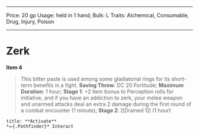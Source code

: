
---
Price: 20 gp
Usage: held in 1 hand;
Bulk: L
Traits: Alchemical, Consumable, Drug, Injury, Poison

---

# Zerk

**Item 4**

> This bitter paste is used among some gladiatorial rings for its short-term benefits in a fight.
**Saving Throw**: DC 20 Fortitude;
**Maximum Duration**: 1 hour;
**Stage 1**: +2 item bonus to Perception rolls for initiative, and if you have an addiction to zerk, your melee weapon and unarmed attacks deal an extra 2 damage during the first round of a combat encounter (1 minute);
**Stage 2**:  [[Drained 1]] (1 hour)

```ad-embed-ability
title: **Activate**
*⬻{.Pathfinder}* Interact 
```

